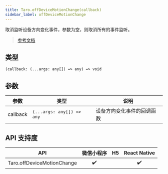 ```yaml
---
title: Taro.offDeviceMotionChange(callback)
sidebar_label: offDeviceMotionChange
---
```


取消监听设备方向变化事件，参数为空，则取消所有的事件监听。

> [参考文档](https://developers.weixin.qq.com/miniprogram/dev/api/device/motion/wx.offDeviceMotionChange.html)

## 类型

```tsx
(callback: (...args: any[]) => any) => void
```

## 参数

<table>
  <thead>
    <tr>
      <th>参数</th>
      <th>类型</th>
      <th>说明</th>
    </tr>
  </thead>
  <tbody>
    <tr>
      <td>callback</td>
      <td><code>(...args: any[]) =&gt; any</code></td>
      <td>设备方向变化事件的回调函数</td>
    </tr>
  </tbody>
</table>

## API 支持度

|            API             | 微信小程序 | H5 | React Native |
|:--------------------------:|:-----:|:--:|:------------:|
| Taro.offDeviceMotionChange |  ✔️   |    |      ✔️      |
